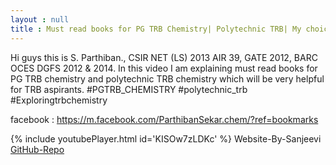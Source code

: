 ```yaml
---
layout : null
title : Must read books for PG TRB Chemistry| Polytechnic TRB| My choice of reference books|
---
```


Hi guys this is S. Parthiban., CSIR NET (LS) 2013 AIR 39, GATE 2012, BARC OCES DGFS 2012 & 2014. In this video I am explaining must read books for PG TRB chemistry and polytechnic TRB chemistry which will be very helpful for TRB aspirants. 
#PGTRB_CHEMISTRY 
#polytechnic_trb
#Exploringtrbchemistry

facebook : https://m.facebook.com/ParthibanSekar.chem/?ref=bookmarks



{% include youtubePlayer.html id='KISOw7zLDKc' %}
Website-By-Sanjeevi <br> <a href='https://github.com/SSanjeevi/videos'>GitHub-Repo</a>